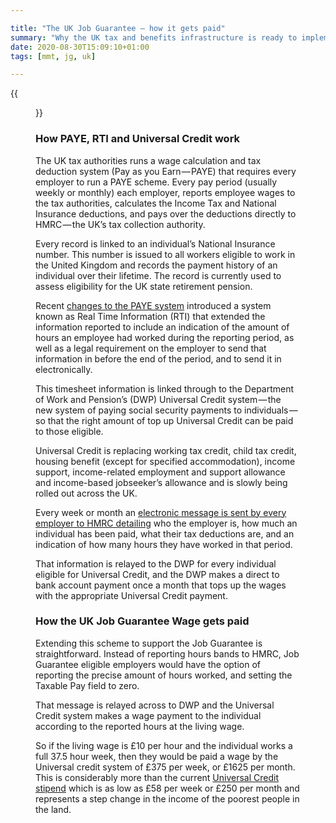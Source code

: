 ```yaml
---

title: "The UK Job Guarantee — how it gets paid"
summary: "Why the UK tax and benefits infrastructure is ready to implement a full Job Guarantee for all."
date: 2020-08-30T15:09:10+01:00
tags: [mmt, jg, uk]

---
```


{{<figure src="tenners.jpeg" alt="Fist Full of Tenners">}}

### How PAYE, RTI and Universal Credit&nbsp;work
The UK tax authorities runs a wage calculation and tax deduction system (Pay as you Earn — PAYE) that requires every employer to run a PAYE scheme. Every pay period (usually weekly or monthly) each employer, reports employee wages to the tax authorities, calculates the Income Tax and National Insurance deductions, and pays over the deductions directly to HMRC — the UK’s tax collection authority.

Every record is linked to an individual’s National Insurance number. This number is issued to all workers eligible to work in the United Kingdom and records the payment history of an individual over their lifetime. The record is currently used to assess eligibility for the UK state retirement pension.

Recent [changes to the PAYE system](http://www.payerti.org/RTI-UC/what-is-paye-rti) introduced a system known as Real Time Information (RTI) that extended the information reported to include an indication of the amount of hours an employee had worked during the reporting period, as well as a legal requirement on the employer to send that information in before the end of the period, and to send it in electronically.

This timesheet information is linked through to the Department of Work and Pension’s (DWP) Universal Credit system — the new system of paying social security payments to individuals — so that the right amount of top up Universal Credit can be paid to those eligible.

Universal Credit is replacing working tax credit, child tax credit, housing benefit (except for specified accommodation), income support, income-related employment and support allowance and income-based jobseeker’s allowance and is slowly being rolled out across the UK.

Every week or month an [electronic message is sent by every employer to HMRC detailing](https://www.gov.uk/guidance/what-payroll-information-to-report-to-hmrc) who the employer is, how much an individual has been paid, what their tax deductions are, and an indication of how many hours they have worked in that period.

That information is relayed to the DWP for every individual eligible for Universal Credit, and the DWP makes a direct to bank account payment once a month that tops up the wages with the appropriate Universal Credit payment.
### How the UK Job Guarantee Wage gets&nbsp;paid
Extending this scheme to support the Job Guarantee is straightforward. Instead of reporting hours bands to HMRC, Job Guarantee eligible employers would have the option of reporting the precise amount of hours worked, and setting the Taxable Pay field to zero.

That message is relayed across to DWP and the Universal Credit system makes a wage payment to the individual according to the reported hours at the living wage.

So if the living wage is £10 per hour and the individual works a full 37.5 hour week, then they would be paid a wage by the Universal credit system of £375 per week, or £1625 per month. This is considerably more than the current [Universal Credit stipend](https://www.gov.uk/universal-credit/what-youll-get) which is as low as £58 per week or £250 per month and represents a step change in the income of the poorest people in the land.
